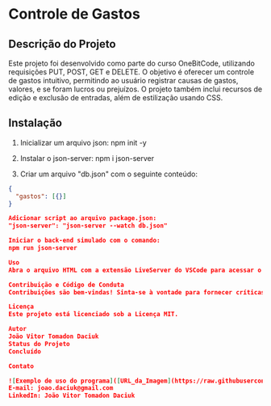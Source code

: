 # Controle de Gastos

## Descrição do Projeto

Este projeto foi desenvolvido como parte do curso OneBitCode, utilizando requisições PUT, POST, GET e DELETE. O objetivo é oferecer um controle de gastos intuitivo, permitindo ao usuário registrar causas de gastos, valores, e se foram lucros ou prejuízos. O projeto também inclui recursos de edição e exclusão de entradas, além de estilização usando CSS.

## Instalação

1. Inicializar um arquivo json:
npm init -y

2. Instalar o json-server:
npm i json-server

3. Criar um arquivo "db.json" com o seguinte conteúdo:
```json
{
  "gastos": [{}]
}

Adicionar script ao arquivo package.json:
"json-server": "json-server --watch db.json"

Iniciar o back-end simulado com o comando:
npm run json-server

Uso
Abra o arquivo HTML com a extensão LiveServer do VSCode para acessar o controle de finanças.

Contribuição e Código de Conduta
Contribuições são bem-vindas! Sinta-se à vontade para fornecer críticas construtivas.

Licença
Este projeto está licenciado sob a Licença MIT.

Autor
João Vitor Tomadon Daciuk
Status do Projeto
Concluído

Contato

![Exemplo de uso do programa]([URL_da_Imagem](https://raw.githubusercontent.com/T0madon/Controle-de-Finan-as/main/Demonstra%C3%A7%C3%A3o.png)https://raw.githubusercontent.com/T0madon/Controle-de-Finan-as/main/Demonstra%C3%A7%C3%A3o.png)
E-mail: joao.daciuk@gmail.com
LinkedIn: João Vitor Tomadon Daciuk




